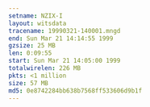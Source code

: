 ```yaml
---
setname: NZIX-I
layout: witsdata
tracename: 19990321-140001.mngd
end: Sun Mar 21 14:14:55 1999
gzsize: 25 MB
len: 0:09:55
start: Sun Mar 21 14:05:00 1999
totalwirelen: 226 MB
pkts: <1 million
size: 57 MB
md5: 0e8742284bb638b7568ff533606d9b1f
---
```

